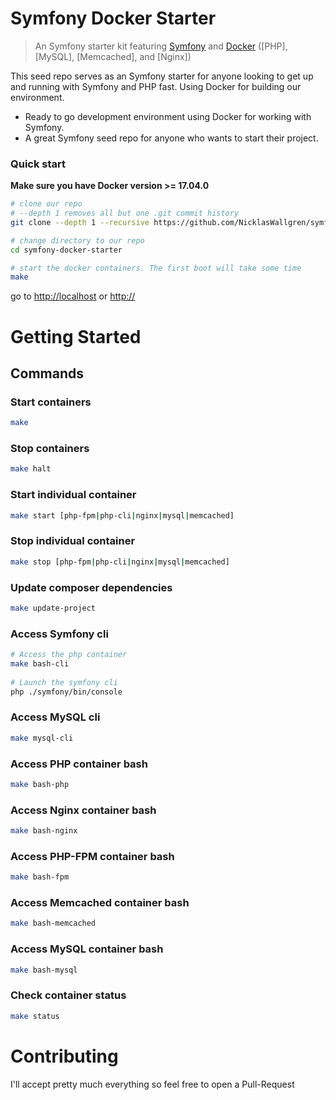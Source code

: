 # Symfony Docker Starter

> An Symfony starter kit featuring 
[Symfony](https://symfony.com/) and 
[Docker](https://www.docker.com/) 
([PHP], 
[MySQL], 
[Memcached],
and [Nginx])

This seed repo serves as an Symfony starter for anyone looking to get up and running with Symfony and PHP fast. Using Docker for building our environment.

* Ready to go development environment using Docker for working with Symfony.
* A great Symfony seed repo for anyone who wants to start their project.

### Quick start
**Make sure you have Docker version >= 17.04.0**

```bash
# clone our repo
# --depth 1 removes all but one .git commit history
git clone --depth 1 --recursive https://github.com/NicklasWallgren/symfony-docker-starter.git symfony-docker-starter

# change directory to our repo
cd symfony-docker-starter

# start the docker containers. The first boot will take some time
make
```
go to [http://localhost](http://localhost) or [http://<docker-machine>](http://<docker-machine>)

# Getting Started

## Commands

### Start containers
```bash
make

```
### Stop containers
```bash
make halt

```
### Start individual container
```bash
make start [php-fpm|php-cli|nginx|mysql|memcached]

```
### Stop individual container
```bash
make stop [php-fpm|php-cli|nginx|mysql|memcached]

```
### Update composer dependencies
```bash
make update-project

```
### Access Symfony cli
```bash
# Access the php container
make bash-cli
    
# Launch the symfony cli
php ./symfony/bin/console
```
### Access MySQL cli
```bash
make mysql-cli

```
### Access PHP container bash
```bash
make bash-php

```
### Access Nginx container bash
```bash
make bash-nginx

```
### Access PHP-FPM container bash
```bash
make bash-fpm

```
### Access Memcached container bash
```bash
make bash-memcached

```
### Access MySQL container bash
```bash
make bash-mysql

```
### Check container status
```bash
make status

```
# Contributing
I'll accept pretty much everything so feel free to open a Pull-Request





